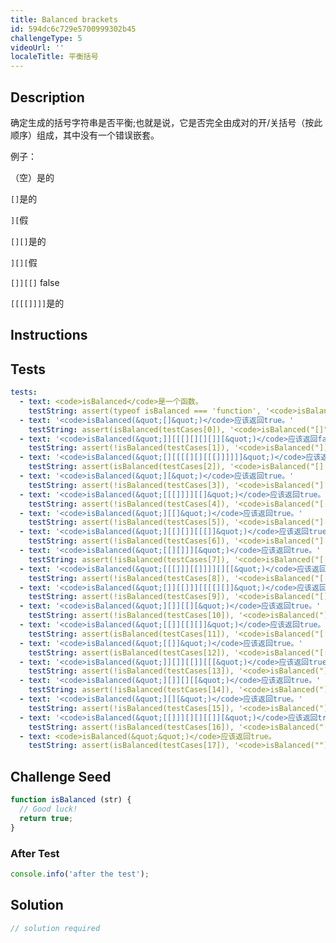 ```yaml
---
title: Balanced brackets
id: 594dc6c729e5700999302b45
challengeType: 5
videoUrl: ''
localeTitle: 平衡括号
---
```


## Description
<section id="description"><p>确定生成的括号字符串是否平衡;也就是说，它是否完全由成对的开/关括号（按此顺序）组成，其中没有一个错误嵌套。 </p>例子： <p class="rosetta__paragraph"> （空）是的</p><p class="rosetta__paragraph"> <code>[]</code>是的</p><p class="rosetta__paragraph"> <code>][</code>假</p><p class="rosetta__paragraph"> <code>[][]</code>是的</p><p class="rosetta__paragraph"> <code>][][</code>假</p><p class="rosetta__paragraph"> <code>[]][[]</code> false </p><p class="rosetta__paragraph"> <code>[[[[]]]]</code>是的</p></section>

## Instructions
<section id="instructions">
</section>

## Tests
<section id='tests'>

```yml
tests:
  - text: <code>isBalanced</code>是一个函数。
    testString: assert(typeof isBalanced === 'function', '<code>isBalanced</code> is a function.');
  - text: '<code>isBalanced(&quot;[]&quot;)</code>应该返回true。'
    testString: assert(isBalanced(testCases[0]), '<code>isBalanced("[]")</code> should return true.');
  - text: '<code>isBalanced(&quot;]][[[][][][]][&quot;)</code>应该返回false。'
    testString: assert(!isBalanced(testCases[1]), '<code>isBalanced("]][[[][][][]][")</code> should return false.');
  - text: '<code>isBalanced(&quot;[][[[[][][[[]]]]]]&quot;)</code>应该返回true。'
    testString: assert(isBalanced(testCases[2]), '<code>isBalanced("[][[[[][][[[]]]]]]")</code> should return true.');
  - text: '<code>isBalanced(&quot;][&quot;)</code>应该返回true。'
    testString: assert(!isBalanced(testCases[3]), '<code>isBalanced("][")</code> should return true.');
  - text: '<code>isBalanced(&quot;[[[]]]][[]&quot;)</code>应该返回true。'
    testString: assert(!isBalanced(testCases[4]), '<code>isBalanced("[[[]]]][[]")</code> should return true.');
  - text: '<code>isBalanced(&quot;][[]&quot;)</code>应该返回true。'
    testString: assert(!isBalanced(testCases[5]), '<code>isBalanced("][[]")</code> should return true.');
  - text: '<code>isBalanced(&quot;][[][]][[[]]&quot;)</code>应该返回true。'
    testString: assert(!isBalanced(testCases[6]), '<code>isBalanced("][[][]][[[]]")</code> should return true.');
  - text: '<code>isBalanced(&quot;[[][]]][&quot;)</code>应该返回true。'
    testString: assert(!isBalanced(testCases[7]), '<code>isBalanced("[[][]]][")</code> should return true.');
  - text: '<code>isBalanced(&quot;[[[]]][[]]]][][[&quot;)</code>应该返回true。'
    testString: assert(!isBalanced(testCases[8]), '<code>isBalanced("[[[]]][[]]]][][[")</code> should return true.');
  - text: '<code>isBalanced(&quot;[]][[]]][[[[][]]&quot;)</code>应该返回true。'
    testString: assert(!isBalanced(testCases[9]), '<code>isBalanced("[]][[]]][[[[][]]")</code> should return true.');
  - text: '<code>isBalanced(&quot;][]][[][&quot;)</code>应该返回true。'
    testString: assert(!isBalanced(testCases[10]), '<code>isBalanced("][]][[][")</code> should return true.');
  - text: '<code>isBalanced(&quot;[[]][[][]]&quot;)</code>应该返回true。'
    testString: assert(isBalanced(testCases[11]), '<code>isBalanced("[[]][[][]]")</code> should return true.');
  - text: '<code>isBalanced(&quot;[[]]&quot;)</code>应该返回true。'
    testString: assert(isBalanced(testCases[12]), '<code>isBalanced("[[]]")</code> should return true.');
  - text: '<code>isBalanced(&quot;]][]][[]][[[&quot;)</code>应该返回true。'
    testString: assert(!isBalanced(testCases[13]), '<code>isBalanced("]][]][[]][[[")</code> should return true.');
  - text: '<code>isBalanced(&quot;][]][][[&quot;)</code>应该返回true。'
    testString: assert(!isBalanced(testCases[14]), '<code>isBalanced("][]][][[")</code> should return true.');
  - text: '<code>isBalanced(&quot;][][&quot;)</code>应该返回true。'
    testString: assert(!isBalanced(testCases[15]), '<code>isBalanced("][][")</code> should return true.');
  - text: '<code>isBalanced(&quot;[[]]][][][[]][&quot;)</code>应该返回true。'
    testString: assert(!isBalanced(testCases[16]), '<code>isBalanced("[[]]][][][[]][")</code> should return true.');
  - text: <code>isBalanced(&quot;&quot;)</code>应该返回true。
    testString: assert(isBalanced(testCases[17]), '<code>isBalanced("")</code> should return true.');

```

</section>

## Challenge Seed
<section id='challengeSeed'>

<div id='js-seed'>

```js
function isBalanced (str) {
  // Good luck!
  return true;
}

```

</div>


### After Test
<div id='js-teardown'>

```js
console.info('after the test');
```

</div>

</section>

## Solution
<section id='solution'>

```js
// solution required
```
</section>
